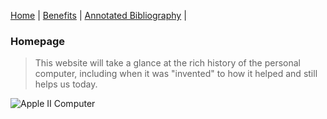 [Home](index.md) | [Benefits](benefits.md) | [Annotated Bibliography](annotated_bibliography.md) |
### Homepage
> This website will take a glance at the rich history of the personal computer, including when it was "invented" to how it helped and still helps us today.

![Apple II Computer](https://callisto.ggsrv.com/imgsrv/FastFetch/UBER1/adec_0001_0008_0_img1052)
